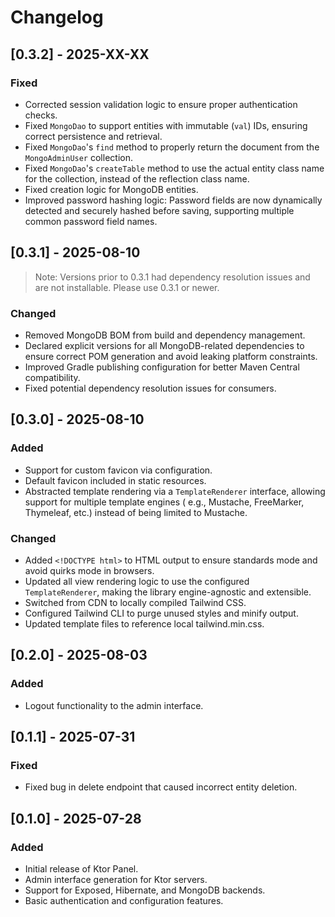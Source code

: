 # Changelog

## [0.3.2] - 2025-XX-XX

### Fixed

- Corrected session validation logic to ensure proper authentication checks.
- Fixed `MongoDao` to support entities with immutable (`val`) IDs, ensuring correct persistence and retrieval.
- Fixed `MongoDao`'s `find` method to properly return the document from the `MongoAdminUser` collection.
- Fixed `MongoDao`'s `createTable` method to use the actual entity class name for the collection, instead of the
  reflection class name.
- Fixed creation logic for MongoDB entities.
- Improved password hashing logic: Password fields are now dynamically detected and securely hashed before saving,
  supporting multiple common password field names.

## [0.3.1] - 2025-08-10

> Note: Versions prior to 0.3.1 had dependency resolution issues and are not installable. Please use 0.3.1 or newer.

### Changed

- Removed MongoDB BOM from build and dependency management.
- Declared explicit versions for all MongoDB-related dependencies to ensure correct POM generation and avoid leaking
  platform constraints.
- Improved Gradle publishing configuration for better Maven Central compatibility.
- Fixed potential dependency resolution issues for consumers.

## [0.3.0] - 2025-08-10

### Added

- Support for custom favicon via configuration.
- Default favicon included in static resources.
- Abstracted template rendering via a `TemplateRenderer` interface, allowing support for multiple template engines (
  e.g., Mustache, FreeMarker, Thymeleaf, etc.) instead of being limited to Mustache.

### Changed

- Added `<!DOCTYPE html>` to HTML output to ensure standards mode and avoid quirks mode in browsers.
- Updated all view rendering logic to use the configured `TemplateRenderer`, making the library engine-agnostic and
  extensible.
- Switched from CDN to locally compiled Tailwind CSS.
- Configured Tailwind CLI to purge unused styles and minify output.
- Updated template files to reference local tailwind.min.css.

## [0.2.0] - 2025-08-03

### Added

- Logout functionality to the admin interface.

## [0.1.1] - 2025-07-31

### Fixed

- Fixed bug in delete endpoint that caused incorrect entity deletion.

## [0.1.0] - 2025-07-28

### Added

- Initial release of Ktor Panel.
- Admin interface generation for Ktor servers.
- Support for Exposed, Hibernate, and MongoDB backends.
- Basic authentication and configuration features.